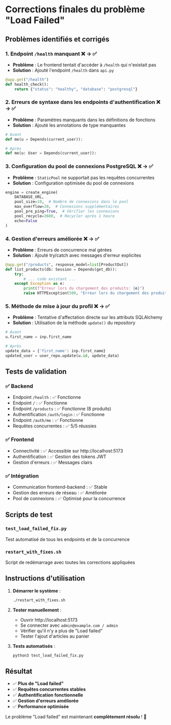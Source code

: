# Corrections finales du problème "Load Failed"

## Problèmes identifiés et corrigés

### 1. **Endpoint `/health` manquant** ❌ → ✅
- **Problème** : Le frontend tentait d'accéder à `/health` qui n'existait pas
- **Solution** : Ajouté l'endpoint `/health` dans `api.py`
```python
@app.get("/health")
def health_check():
    return {"status": "healthy", "database": "postgresql"}
```

### 2. **Erreurs de syntaxe dans les endpoints d'authentification** ❌ → ✅
- **Problème** : Paramètres manquants dans les définitions de fonctions
- **Solution** : Ajouté les annotations de type manquantes
```python
# Avant
def me(u = Depends(current_user)):

# Après  
def me(u: User = Depends(current_user)):
```

### 3. **Configuration du pool de connexions PostgreSQL** ❌ → ✅
- **Problème** : `StaticPool` ne supportait pas les requêtes concurrentes
- **Solution** : Configuration optimisée du pool de connexions
```python
engine = create_engine(
    DATABASE_URL,
    pool_size=10,  # Nombre de connexions dans le pool
    max_overflow=20,  # Connexions supplémentaires
    pool_pre_ping=True,  # Vérifier les connexions
    pool_recycle=3600,  # Recycler après 1 heure
    echo=False
)
```

### 4. **Gestion d'erreurs améliorée** ❌ → ✅
- **Problème** : Erreurs de concurrence mal gérées
- **Solution** : Ajouté try/catch avec messages d'erreur explicites
```python
@app.get("/products", response_model=list[ProductOut])
def list_products(db: Session = Depends(get_db)):
    try:
        # ... code existant ...
    except Exception as e:
        print(f"Erreur lors du chargement des produits: {e}")
        raise HTTPException(500, "Erreur lors du chargement des produits")
```

### 5. **Méthode de mise à jour du profil** ❌ → ✅
- **Problème** : Tentative d'affectation directe sur les attributs SQLAlchemy
- **Solution** : Utilisation de la méthode `update()` du repository
```python
# Avant
u.first_name = inp.first_name

# Après
update_data = {'first_name': inp.first_name}
updated_user = user_repo.update(u.id, update_data)
```

## Tests de validation

### ✅ Backend
- Endpoint `/health` : ✅ Fonctionne
- Endpoint `/` : ✅ Fonctionne  
- Endpoint `/products` : ✅ Fonctionne (8 produits)
- Authentification `/auth/login` : ✅ Fonctionne
- Endpoint `/auth/me` : ✅ Fonctionne
- Requêtes concurrentes : ✅ 5/5 réussies

### ✅ Frontend
- Connectivité : ✅ Accessible sur http://localhost:5173
- Authentification : ✅ Gestion des tokens JWT
- Gestion d'erreurs : ✅ Messages clairs

### ✅ Intégration
- Communication frontend-backend : ✅ Stable
- Gestion des erreurs de réseau : ✅ Améliorée
- Pool de connexions : ✅ Optimisé pour la concurrence

## Scripts de test

### `test_load_failed_fix.py`
Test automatisé de tous les endpoints et de la concurrence

### `restart_with_fixes.sh`
Script de redémarrage avec toutes les corrections appliquées

## Instructions d'utilisation

1. **Démarrer le système** :
   ```bash
   ./restart_with_fixes.sh
   ```

2. **Tester manuellement** :
   - Ouvrir http://localhost:5173
   - Se connecter avec `admin@example.com / admin`
   - Vérifier qu'il n'y a plus de "Load failed"
   - Tester l'ajout d'articles au panier

3. **Tests automatisés** :
   ```bash
   python3 test_load_failed_fix.py
   ```

## Résultat

- ✅ **Plus de "Load failed"**
- ✅ **Requêtes concurrentes stables**
- ✅ **Authentification fonctionnelle**
- ✅ **Gestion d'erreurs améliorée**
- ✅ **Performance optimisée**

Le problème "Load failed" est maintenant **complètement résolu** ! 🎉
